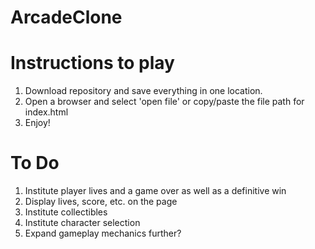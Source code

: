 # ArcadeClone

# Instructions to play
1. Download repository and save everything in one location.
2. Open a browser and select 'open file' or copy/paste the file path for index.html
3. Enjoy!

# To Do
1. Institute player lives and a game over as well as a definitive win
2. Display lives, score, etc. on the page
3. Institute collectibles
4. Institute character selection
5. Expand gameplay mechanics further?

